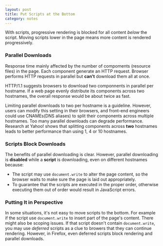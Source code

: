 ```yaml
---
layout: post
title: Put Scripts at the Bottom
category: notes
---
```


With scripts, progressive rendering is blocked for all content *below* the script. Moving scripts lower in the page means more content is rendered progressively.

### Parallel Downloads

Response time mainly affected by the number of compoments (resource files) in the page. Each component generate an HTTP request. Browser performs HTTP requests in parallel but **can't** download them all at once.

HTTP/1.1 suggests browsers to download two componnents in parallel per hostname. If a web page evenly distribute its components across two hostnames, the overall response would be about twice as fast. 

Limiting parallel downloads to two per hostname is a guideline. However, users can modify this setting in their browsers, and front-end engineers could use CNAMEs(DNS aliases) to split their components across multiple hostnames. Too many parallel downloads can degrade performance. Research at Yahoo! shows that splitting components across **two** hostnames leads to better performance than using 1, 4 or 10 hostnames.

### Scripts Block Downloads
The benefits of parallel downloading is clear. However, parallel downloading is **disabled** while a **script** is downloading, even on different hostnames because:

- The script may use `document.write` to alter the page content, so the browser waits to make sure the page is laid out appropriately.
- To guarantee that the scripts are executed in the proper order, otherwise executing them out of order would result in JavaScript errors.

### Putting It in Perspective
In some situations, it's not easy to move scripts to the bottom. For example if the script use `document.write` to insert part of the page's content. There might also be scoping issues. If that script doesn't contain `document.write`, you may use *deferred* scripts as a clue to browers that they can continue rendering. However, in Firefox, even deferred scripts block rendering and parallel downloads.
